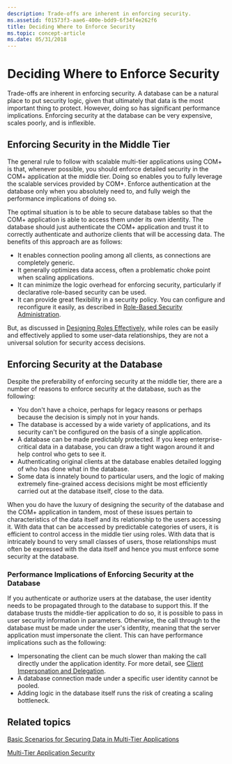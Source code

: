 ```yaml
---
description: Trade-offs are inherent in enforcing security.
ms.assetid: f01573f3-aae6-400e-bdd9-6f34f4e262f6
title: Deciding Where to Enforce Security
ms.topic: concept-article
ms.date: 05/31/2018
---
```


# Deciding Where to Enforce Security

Trade-offs are inherent in enforcing security. A database can be a natural place to put security logic, given that ultimately that data is the most important thing to protect. However, doing so has significant performance implications. Enforcing security at the database can be very expensive, scales poorly, and is inflexible.

## Enforcing Security in the Middle Tier

The general rule to follow with scalable multi-tier applications using COM+ is that, whenever possible, you should enforce detailed security in the COM+ application at the middle tier. Doing so enables you to fully leverage the scalable services provided by COM+. Enforce authentication at the database only when you absolutely need to, and fully weigh the performance implications of doing so.

The optimal situation is to be able to secure database tables so that the COM+ application is able to access them under its own identity. The database should just authenticate the COM+ application and trust it to correctly authenticate and authorize clients that will be accessing data. The benefits of this approach are as follows:

-   It enables connection pooling among all clients, as connections are completely generic.
-   It generally optimizes data access, often a problematic choke point when scaling applications.
-   It can minimize the logic overhead for enforcing security, particularly if declarative role-based security can be used.
-   It can provide great flexibility in a security policy. You can configure and reconfigure it easily, as described in [Role-Based Security Administration](role-based-security-administration.md).

But, as discussed in [Designing Roles Effectively](designing-roles-effectively.md), while roles can be easily and effectively applied to some user-data relationships, they are not a universal solution for security access decisions.

## Enforcing Security at the Database

Despite the preferability of enforcing security at the middle tier, there are a number of reasons to enforce security at the database, such as the following:

-   You don't have a choice, perhaps for legacy reasons or perhaps because the decision is simply not in your hands.
-   The database is accessed by a wide variety of applications, and its security can't be configured on the basis of a single application.
-   A database can be made predictably protected. If you keep enterprise-critical data in a database, you can draw a tight wagon around it and help control who gets to see it.
-   Authenticating original clients at the database enables detailed logging of who has done what in the database.
-   Some data is innately bound to particular users, and the logic of making extremely fine-grained access decisions might be most efficiently carried out at the database itself, close to the data.

When you do have the luxury of designing the security of the database and the COM+ application in tandem, most of these issues pertain to characteristics of the data itself and its relationship to the users accessing it. With data that can be accessed by predictable categories of users, it is efficient to control access in the middle tier using roles. With data that is intricately bound to very small classes of users, those relationships must often be expressed with the data itself and hence you must enforce some security at the database.

### Performance Implications of Enforcing Security at the Database

If you authenticate or authorize users at the database, the user identity needs to be propagated through to the database to support this. If the database trusts the middle-tier application to do so, it is possible to pass in user security information in parameters. Otherwise, the call through to the database must be made under the user's identity, meaning that the server application must impersonate the client. This can have performance implications such as the following:

-   Impersonating the client can be much slower than making the call directly under the application identity. For more detail, see [Client Impersonation and Delegation](client-impersonation-and-delegation.md).
-   A database connection made under a specific user identity cannot be pooled.
-   Adding logic in the database itself runs the risk of creating a scaling bottleneck.

## Related topics

<dl> <dt>

[Basic Scenarios for Securing Data in Multi-Tier Applications](basic-scenarios-for-securing-data-in-multi-tier-applications.md)
</dt> <dt>

[Multi-Tier Application Security](multi-tier-application-security.md)
</dt> </dl>

 

 




